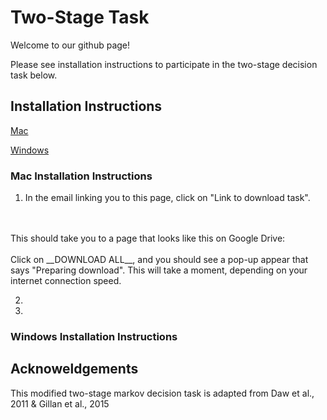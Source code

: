 # Two-Stage Task 

Welcome to our github page! 

Please see installation instructions to participate in the two-stage decision task below.


## Installation Instructions

[Mac](#mac-installation-instructions)

[Windows](#windows-installation-instructions)

### Mac Installation Instructions

1. In the email linking you to this page, click on "Link to download task".
<br>
</br>
This should take you to a page that looks like this on Google Drive:


<br>
<br/> Click on __DOWNLOAD ALL__, and you should see a pop-up appear that says "Preparing download". This will take a moment, depending on your internet connection speed.

2. 
3.

### Windows Installation Instructions




## Acknoweldgements
This modified two-stage markov decision task is adapted from Daw et al., 2011 &amp; Gillan et al., 2015

